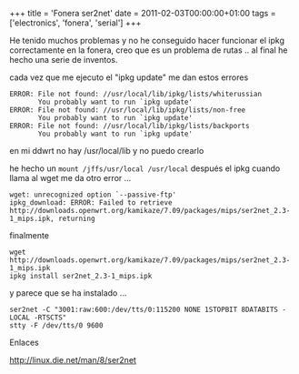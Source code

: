 +++
title = 'Fonera ser2net'
date = 2011-02-03T00:00:00+01:00
tags = ['electronics', 'fonera', 'serial']
+++

He tenido muchos problemas y no he conseguido hacer funcionar el ipkg correctamente en la fonera, creo que es un problema de rutas .. al final he hecho una serie de inventos.

cada vez que me ejecuto el "ipkg update" me dan estos errores

```shell	
ERROR: File not found: //usr/local/lib/ipkg/lists/whiterussian
       You probably want to run `ipkg update'
ERROR: File not found: //usr/local/lib/ipkg/lists/non-free
       You probably want to run `ipkg update'
ERROR: File not found: //usr/local/lib/ipkg/lists/backports
       You probably want to run `ipkg update'
```

en mi ddwrt no hay /usr/local/lib y  no puedo crearlo

he hecho un `mount /jffs/usr/local /usr/local` después el ipkg cuando llama al wget me da otro error ...

```shell
wget: unrecognized option `--passive-ftp'
ipkg_download: ERROR: Failed to retrieve http://downloads.openwrt.org/kamikaze/7.09/packages/mips/ser2net_2.3-1_mips.ipk, returning
```

finalmente

```shell
wget http://downloads.openwrt.org/kamikaze/7.09/packages/mips/ser2net_2.3-1_mips.ipk
ipkg install ser2net_2.3-1_mips.ipk
```

y parece que se ha instalado ...

```shell
ser2net -C "3001:raw:600:/dev/tts/0:115200 NONE 1STOPBIT 8DATABITS -LOCAL -RTSCTS"
stty -F /dev/tts/0 9600
```

Enlaces

http://linux.die.net/man/8/ser2net